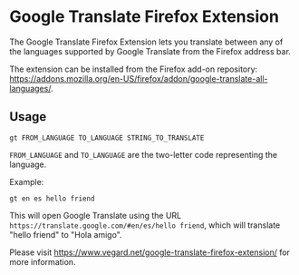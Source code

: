 # Google Translate Firefox Extension

The Google Translate Firefox Extension lets you translate between any of the languages supported by Google Translate from the Firefox address bar.

The extension can be installed from the Firefox add-on repository: https://addons.mozilla.org/en-US/firefox/addon/google-translate-all-languages/.

## Usage

``gt FROM_LANGUAGE TO_LANGUAGE STRING_TO_TRANSLATE``

``FROM_LANGUAGE`` and ``TO_LANGUAGE`` are the two-letter code representing the language.  

Example:

``gt en es hello friend``

This will open Google Translate using the URL ``https://translate.google.com/#en/es/hello friend``, which will translate "hello friend" to "Hola amigo".

Please visit https://www.vegard.net/google-translate-firefox-extension/ for more information.
